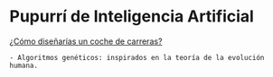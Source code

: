 # Pupurrí de Inteligencia Artificial

[¿Cómo diseñarías un coche de carreras?](https://rednuht.org/genetic_cars_2/)

	- Algoritmos genéticos: inspirados en la teoría de la evolución humana.



